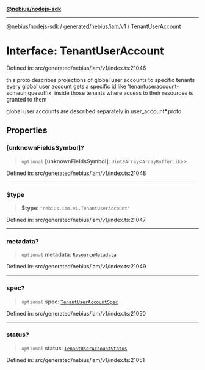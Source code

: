 [**@nebius/nodejs-sdk**](../../../../../README.md)

***

[@nebius/nodejs-sdk](../../../../../README.md) / [generated/nebius/iam/v1](../README.md) / TenantUserAccount

# Interface: TenantUserAccount

Defined in: src/generated/nebius/iam/v1/index.ts:21046

this proto describes projections of global user accounts to specific tenants
 every global user account gets a specific id like 'tenantuseraccount-someuniquesuffix'
 inside those tenants where access to their resources is granted to them

 global user accounts are described separately in user_account*.proto

## Properties

### \[unknownFieldsSymbol\]?

> `optional` **\[unknownFieldsSymbol\]**: `Uint8Array`\<`ArrayBufferLike`\>

Defined in: src/generated/nebius/iam/v1/index.ts:21048

***

### $type

> **$type**: `"nebius.iam.v1.TenantUserAccount"`

Defined in: src/generated/nebius/iam/v1/index.ts:21047

***

### metadata?

> `optional` **metadata**: [`ResourceMetadata`](../../../common/v1/interfaces/ResourceMetadata.md)

Defined in: src/generated/nebius/iam/v1/index.ts:21049

***

### spec?

> `optional` **spec**: [`TenantUserAccountSpec`](TenantUserAccountSpec.md)

Defined in: src/generated/nebius/iam/v1/index.ts:21050

***

### status?

> `optional` **status**: [`TenantUserAccountStatus`](TenantUserAccountStatus.md)

Defined in: src/generated/nebius/iam/v1/index.ts:21051
